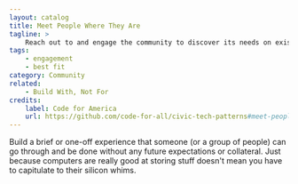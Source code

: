 ```yaml
---
layout: catalog
title: Meet People Where They Are
tagline: >
    Reach out to and engage the community to discover its needs on existing platforms or in pubilc spaces that they already use. Don't ask them to use GitHub to talk to you.
tags:
    - engagement
    - best fit
category: Community
related:
    - Build With, Not For
credits:
    label: Code for America
    url: https://github.com/code-for-all/civic-tech-patterns#meet-people-where-they-are.md
---
```


Build a brief or one-off experience that someone (or a group of people) can go through and be done without any future expectations or collateral. Just because computers are really good at storing stuff doesn't mean you have to capitulate to their silicon whims. 
